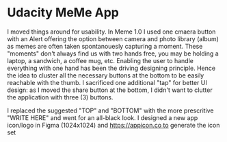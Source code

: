 # Udacity MeMe App

I moved things around for usability. In Meme 1.0 I used one cmaera button with an Alert offering the option between camera and photo library (album) as memes are often taken spontanouesly capturing a moment. These "moments" don't always find us with two hands free, you may be holding a laptop, a sandwich, a coffee mug, etc. Enabling the user to handle everything with one hand has been the driving designing principle. Hence the idea to cluster all the necessary buttons at the bottom to be easily reachable with the thumb. I sacrificed one additional "tap" for better UI design: as I moved the share button at the bottom, I didn't want to clutter the application with three (3) buttons.

I replaced the suggested "TOP" and "BOTTOM" with the more prescritive "WRITE HERE" and went for an all-black look.
I designed a new app icon/logo in Figma (1024x1024) and https://appicon.co to generate the icon set
